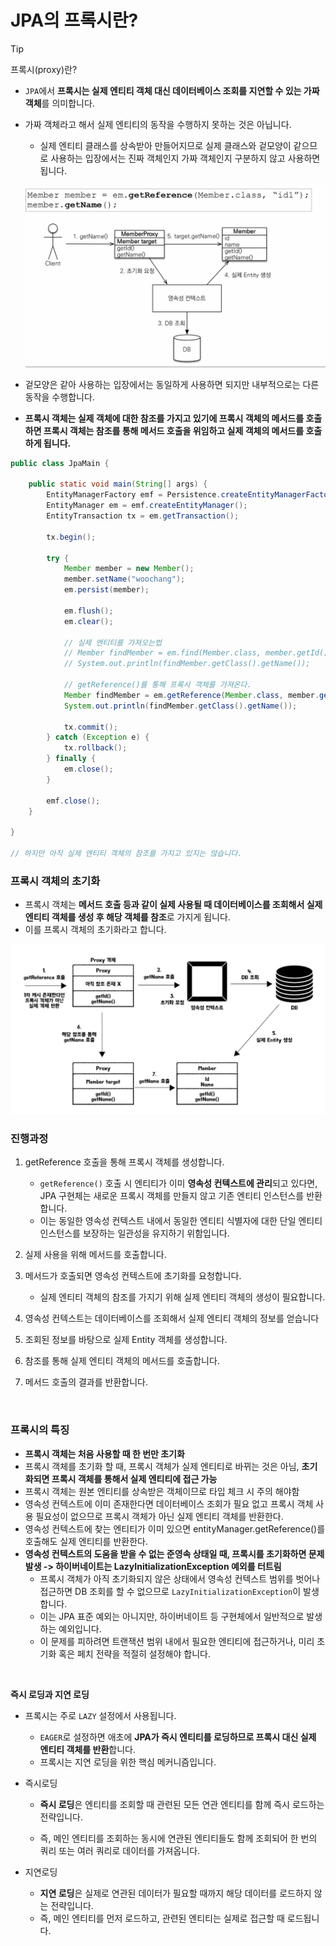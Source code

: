 # JPA의 프록시란?

> [!TIP]
>
> 프록시(proxy)란?
>
> - `JPA`에서 **프록시는 실제 엔티티 객체 대신 데이터베이스 조회를 지연할 수 있는 가짜 객체**를 의미합니다. 
>
> - 가짜 객체라고 해서 실제 엔티티의 동작을 수행하지 못하는 것은 아닙니다. 
>
>   - 실제 엔티티 클래스를 상속받아 만들어지므로 실제 클래스와 겉모양이 같으므로 사용하는 입장에서는 진짜 객체인지 가짜 객체인지 구분하지 않고 사용하면 됩니다.
>
>   ![image-20241208014319107](https://raw.githubusercontent.com/CUCU7103/save-image-repo/main/image/image-20241208014319107.png)
>
>   
>
> - 겉모양은 같아 사용하는 입장에서는 동일하게 사용하면 되지만 내부적으로는 다른 동작을 수행합니다.
>
> - **프록시 객체는 실제 객체에 대한 참조를 가지고 있기에 프록시 객체의 메서드를 호출하면 프록시 객체는 참조를 통해 메서드 호출을 위임하고 실제 객체의 메서드를 호출하게 됩니다.**



```java
public class JpaMain {

    public static void main(String[] args) {
        EntityManagerFactory emf = Persistence.createEntityManagerFactory("hello");
        EntityManager em = emf.createEntityManager();
        EntityTransaction tx = em.getTransaction();

        tx.begin();

        try {
            Member member = new Member();
            member.setName("woochang");
            em.persist(member);

            em.flush();
            em.clear();
            
            // 실제 엔티티를 가져오는법
            // Member findMember = em.find(Member.class, member.getId());
            // System.out.println(findMember.getClass().getName());
            
			// getReference()를 통해 프록시 객체를 가져온다.
            Member findMember = em.getReference(Member.class, member.getId());
            System.out.println(findMember.getClass().getName());

            tx.commit();
        } catch (Exception e) {
            tx.rollback();
        } finally {
            em.close();
        }

        emf.close();
    }

}

// 하지만 아직 실제 엔티티 객체의 참조를 가지고 있지는 않습니다.
```



### 프록시 객체의 초기화 

- 프록시 객체는 **메서드 호출 등과 같이 실제 사용될 때 데이터베이스를 조회해서 실제 엔티티 객체를 생성 후 해당 객체를 참조**로 가지게 됩니다. 
- 이를 프록시 객체의 초기화라고 합니다.



![image-20241207193437813](https://raw.githubusercontent.com/CUCU7103/save-image-repo/main/image/image-20241207193437813.png)

### 진행과정

1. getReference 호출을 통해 프록시 객체를 생성합니다.
   - `getReference()` 호출 시 엔티티가 이미 **영속성 컨텍스트에 관리**되고 있다면, JPA 구현체는 새로운 프록시 객체를 만들지 않고 기존 엔티티 인스턴스를 반환합니다.
   - 이는 동일한 영속성 컨텍스트 내에서 동일한 엔티티 식별자에 대한 단일 엔티티 인스턴스를 보장하는 일관성을 유지하기 위함입니다.

2. 실제 사용을 위해 메서드를 호출합니다.
3. 메서드가 호출되면 영속성 컨텍스트에 초기화를 요청합니다. 
   - 실제 엔티티 객체의 참조를 가지기 위해 실제 엔티티 객체의 생성이 필요합니다.
4. 영속성 컨텍스트는 데이터베이스를 조회해서 실제 엔티티 객체의 정보를 얻습니다
5. 조회된 정보를 바탕으로 실제 Entity 객체를 생성합니다.
6. 참조를 통해 실제 엔티티 객체의 메서드를 호출합니다.
7. 메서드 호출의 결과를 반환합니다.

<br>

### 프록시의 특징

- **프록시 객체는 처음 사용할 때 한 번만 초기화**
- 프록시 객체를 초기화 할 때, 프록시 객체가 실제 엔티티로 바뀌는 것은 아님, **초기화되면 프록시 객체를 통해서 실제 엔티티에 접근 가능**
- 프록시 객체는 원본 엔티티를 상속받은 객체이므로 타입 체크 시 주의 해야함
- 영속성 컨텍스트에 이미 존재한다면 데이터베이스 조회가 필요 없고 프록시 객체 사용 필요성이 없으므로 프록시 객체가 아닌 실제 엔티티 객체를 반환한다.
- 영속성 컨텍스트에 찾는 엔티티가 이미 있으면 entityManager.getReference()를 호출해도 실제 엔티티를 반환한다.
- **영속성 컨텍스트의 도움을 받을 수 없는 준영속 상태일 때, 프록시를 초기화하면 문제 발생 -> 하이버네이트는 LazyInitializationException 예외를 터트림**
  - 프록시 객체가 아직 초기화되지 않은 상태에서 영속성 컨텍스트 범위를 벗어나 접근하면 DB 조회를 할 수 없으므로 `LazyInitializationException`이 발생합니다.
  - 이는 JPA 표준 예외는 아니지만, 하이버네이트 등 구현체에서 일반적으로 발생하는 예외입니다. 
  - 이 문제를 피하려면 트랜잭션 범위 내에서 필요한 엔티티에 접근하거나, 미리 초기화 혹은 페치 전략을 적절히 설정해야 합니다.

<br>

**즉시 로딩과 지연 로딩**

- 프록시는 주로 `LAZY` 설정에서 사용됩니다. 
  - `EAGER`로 설정하면 애초에 **JPA가 즉시 엔티티를 로딩하므로 프록시 대신 실제 엔티티 객체를 반환**합니다.
  - 프록시는 지연 로딩을 위한 핵심 메커니즘입니다.

- 즉시로딩

  - **즉시 로딩**은 엔티티를 조회할 때 관련된 모든 연관 엔티티를 함께 즉시 로드하는 전략입니다.

  - 즉, 메인 엔티티를 조회하는 동시에 연관된 엔티티들도 함께 조회되어 한 번의 쿼리 또는 여러 쿼리로 데이터를 가져옵니다.

    

- 지연로딩

  - **지연 로딩**은 실제로 연관된 데이터가 필요할 때까지 해당 데이터를 로드하지 않는 전략입니다. 
  - 즉, 메인 엔티티를 먼저 로드하고, 관련된 엔티티는 실제로 접근할 때 로드됩니다.
